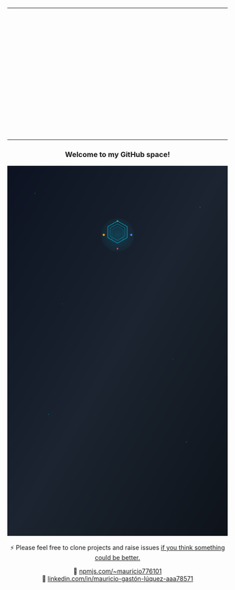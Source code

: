 <table align="center">
  <tr>
    <td style="height: 300px; width: 800px; overflow: hidden; padding: 0 !important;">
      <img
        src="https://github.com/user-attachments/assets/1714285c-2caa-4f78-be3b-7f69aded3d97"
        style="width: 1200px !important; max-width: none !important; margin-top: -150px; margin-left: -200px;"
      />
    </td>
  </tr>
</table>



<h3 align="center">Welcome to my GitHub space!</h3>
<div align="center">

  ![](./mauro.svg)

⚡ Please feel free to clone projects and raise issues [if you think something could be better.](https://github.com/HX-mluquez)

🔗 [npmjs.com/~mauricio776101](https://npmjs.com/~mauricio776101)  
🔗 [linkedin.com/in/mauricio-gastón-lúquez-aaa78571](https://www.linkedin.com/in/mauricio-gast%C3%B3n-l%C3%BAquez-aaa78571)
</div>
